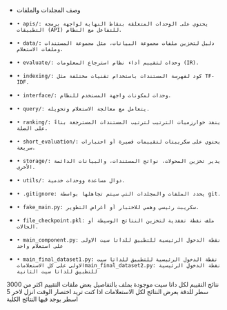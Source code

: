 - وصف المجلدات والملفات
-     • apis/: يحتوي على الوحدات المتعلقة بنقاط النهاية لواجهة برمجة التطبيقات (API) للتفاعل مع النظام.
-     • data/: دليل لتخزين ملفات مجموعة البيانات، مثل مجموعة المستندات وملفات الاستعلام.
-     • evaluate/: وحدات لتقييم أداء نظام استرجاع المعلومات (IR).
-     • indexing/: كود لفهرسة المستندات باستخدام تقنيات مختلفة مثل TF-IDF.
-     • interface/: وحدات لمكونات واجهة المستخدم للنظام.
-     • query/: يتعامل مع معالجة الاستعلام وتحويله.
-     • ranking/: ينفذ خوارزميات الترتيب لترتيب المستندات المسترجعة بناءً على الصلة.
-     • short_evaluation/: يحتوي على سكريبتات لتقييمات قصيرة أو اختبارات سريعة.
-     • storage/: يدير تخزين المحولات، نواتج المستندات، والبيانات الدائمة الأخرى.
-     • utils/: دوال مساعدة ووحدات خدمية.
-     • .gitignore: يحدد الملفات والمجلدات التي سيتم تجاهلها بواسطة git.
-     • fake_main.py: سكريبت رئيسي وهمي للاختبار أو أغراض التطوير.
-     • file_checkpoint.pkl: ملف نقطة تفقدية لتخزين النتائج الوسيطة أو الحالات.
-     • main_component.py: نقطة الدخول الرئيسية للتطبيق للداتا سيت الاولى على استعلام واحد
-     • main_final_dataset1.py: نقطة الدخول الرئيسية للتطبيق للداتا سيت الاولى على كل الاسنعلاماتmain_final_dataset2.py: نقطة الدخول الرئيسية للتطبيق للداتا سيت الثانية
نتائج التقييم لكل داتا سيت موجودة بملف بالتفاصيل 
بعض ملفات التقييم اكثر من 3000 سطر للدقة بعرض النتائج لكل الاستعلامات 
اذا كنت تريد اختصار الوقت انزل لاخر 5 اسطر يوجد فيها النتائج الكلية